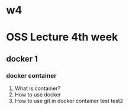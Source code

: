 # w4
# OSS Lecture 4th week
## docker 1
### docker container

1. What is container?
2. How to use docker
3. How to use git in docker container
test
test2

